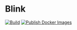 # Blink
[![Build](https://github.com/EpicOfficer/Blink3/actions/workflows/build.yml/badge.svg)](https://github.com/EpicOfficer/Blink3/actions/workflows/build.yml)
[![Publish Docker Images](https://github.com/EpicOfficer/Blink3/actions/workflows/docker-image.yml/badge.svg)](https://github.com/EpicOfficer/Blink3/actions/workflows/docker-image.yml)
